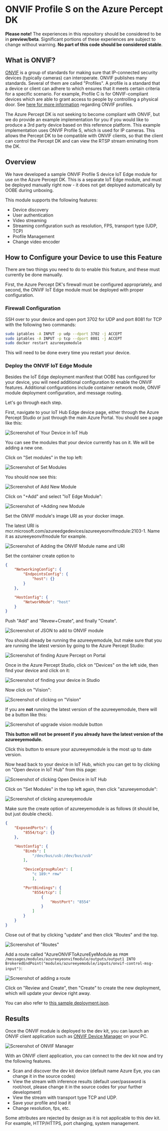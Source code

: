 # ONVIF Profile S on the Azure Percept DK

**Please note!** The experiences in this repository should be considered to be in **preview/beta**.
Significant portions of these experiences are subject to change without warning. **No part of this code should be considered stable**.

## What is ONVIF?

[ONVIF](https://www.onvif.org/) is a group of standards for making sure that IP-connected security devices (typically cameras)
can interoperate. ONVIF publishes many standards. Several of them are called "Profiles". A profile is a standard that a device
or client can adhere to which ensures that it meets certain criteria for a specific scenario. For example, Profile C is for
ONVIF-compliant devices which are able to grant access to people by controlling a physical door.
See [here for more information](https://www.onvif.org/profiles/) regarding ONVIF profiles.

The Azure Percept DK is not seeking to become compliant with ONVIF, but we do provide an example implementation for you if
you would like to produce a 3rd party device based on this reference platform. This example implementation uses ONVIF Profile S,
which is used for IP cameras. This allows the Percept DK
to be compatible with ONVIF clients, so that the client can control the Percept DK and can view the RTSP stream eminating from the DK.

## Overview

We have developed a sample ONVIF Profile S device IoT Edge module for use on the Azure Percept DK.
This is a separate IoT Edge module, and must be deployed manually right now - it does not get
deployed automatically by OOBE during unboxing.

This module supports the following features:

* Device discovery
* User authentication
* Video streaming
* Streaming configuration such as resolution, FPS, transport type (UDP, TCP)
* Profile Management
* Change video encoder

## How to Configure your Device to use this Feature

There are two things you need to do to enable this feature, and these must currently be done manually.

First, the Azure Percept DK's firewall must be configured appropriately, and second, the ONVIF IoT Edge module must be deployed
with proper configuration.

### Firewall Configuration

SSH over to your device and open port 3702 for UDP and port 8081 for TCP with the following two commands:

```bash
sudo iptables -A INPUT -p udp --dport 3702 -j ACCEPT
sudo iptables -A INPUT -p tcp --dport 8081 -j ACCEPT
sudo docker restart azureeyemodule
```

This will need to be done every time you restart your device.

### Deploy the ONVIF IoT Edge Module

Besides the IoT Edge deployment manifest that OOBE has configured for your device, you will need additional configuration to enable the ONVIF features.
Additional configurations include container network mode, ONVIF module deployment configuration, and message routing.

Let's go through each step.

First, navigate to your IoT Hub Edge device page, either through the Azure Percept Studio or just through the main Azure Portal.
You should see a page like this:

![Screenshot of Your Device in IoT Hub](./imgs/edge_device.png)

You can see the modules that your device currently has on it. We will be adding a new one.

Click on "Set modules" in the top left:

![Screenshot of Set Modules](./imgs/set_modules.png)

You should now see this:

![Screenshot of Add New Module](./imgs/add_new_module.png)

Click on "+Add" and select "IoT Edge Module":

![Screenshot of +Adding new Module](./imgs/add_new_module_button.png)

Set the ONVIF module's image URI as your docker image.

The latest URI is mcr.microsoft.com/azureedgedevices/azureeyeonvifmodule:2103-1. Name it as azureeyeonvifmodule for example.

![Screenshot of Adding the ONVIF Module name and URI](./imgs/add_onvif_module.png)

Set the container create option to

```json
{
    "NetworkingConfig": {
        "EndpointsConfig": {
            "host": {}
        }
    },

    "HostConfig": {
        "NetworkMode": "host"
    }
}
```

Push "Add" and "Revew+Create", and finally "Create".

![Screenshot of JSON to add to ONVIF module](./imgs/onvif_module_review_and_create.png)

You should already be running the azureeyemodule, but make sure that you are running the latest
version by going to the Azure Percept Studio:

![Screenshot of finding Azure Percept on Portal](./imgs/find_studio.png)

Once in the Azure Percept Studio, click on "Devices" on the left side, then find your device and click on it:

![Screenshot of finding your device in Studio](./imgs/find_device_in_studio.png)

Now click on "Vision":

![Screenshot of clicking on "Vision"](./imgs/click_on_vision.png)

If you are **not** running the latest version of the azureeyemodule, there will be a button like this:

![Screenshot of upgrade vision module button](./imgs/upgrade_vision_module_button.png)

**This button will not be present if you already have the latest version of the azureeyemodule.**

Click this button to ensure your azureeyemodule is the most up to date version.

Now head back to your device in IoT Hub, which you can get to by clicking on "Open device in IoT Hub" from this page:

![Screenshot of clicking Open Device in IoT Hub](./imgs/open_device_in_iot_hub.png)

Click on "Set Modules" in the top left again, then click "azureeyemodule":

![Screenshot of clicking azureeyemodule](./imgs/set_modules_azureeyemodule.png)

Make sure the create option of azureeyemodule is as follows (it should be, but just double check).

```json
{
    "ExposedPorts": {
        "8554/tcp": {}
    },

    "HostConfig": {
        "Binds": [
            "/dev/bus/usb:/dev/bus/usb"
        ],

        "DeviceCgroupRules": [
            "c 189:* rmw"
            ],

        "PortBindings": {
            "8554/tcp": [
                {
                    "HostPort": "8554"
                }
            ]
        }
    }
}
```

Close out of that by clicking "update" and then click "Routes" and the top.

![Screenshot of "Routes"](./imgs/click_on_routes.png)

Add a route called "AzureONVIFToAzureEyeModule as
`FROM /messages/modules/azureeyeonvifmodule/outputs/output1 INTO BrokeredEndPoint("modules/azureeyemodule/inputs/onvif-control-msg-input")`:

![Screenshot of adding a route](./imgs/add_a_route.png)

Click on "Review and Create", then "Create" to create the new deployment, which will update your device right away.

You can also refer to [this sample deployment.json](./deployment.json).

## Results

Once the ONVIF module is deployed to the dev kit, you can launch an ONVIF client application such as
[ONVIF Device Manager](https://sourceforge.net/projects/onvifdm/) on your PC.

![Screenshot of ONVIF Manager](./imgs/onvif_manager.png)

With an ONVIF client application, you can connect to the dev kit now and try the following features.

* Scan and discover the dev kit device (default name Azure Eye, you can change it in the source codes)
* View the stream with inference results (default user/password is root/root, please change it in the source codes for your further development)
* View the stream with transport type TCP and UDP.
* Save your profile and load it
* Change resolution, fps, etc.

Some attributes are rejected by design as it is not applicable to this dev kit. For example, HTTP/HTTPS, port changing, system management.

